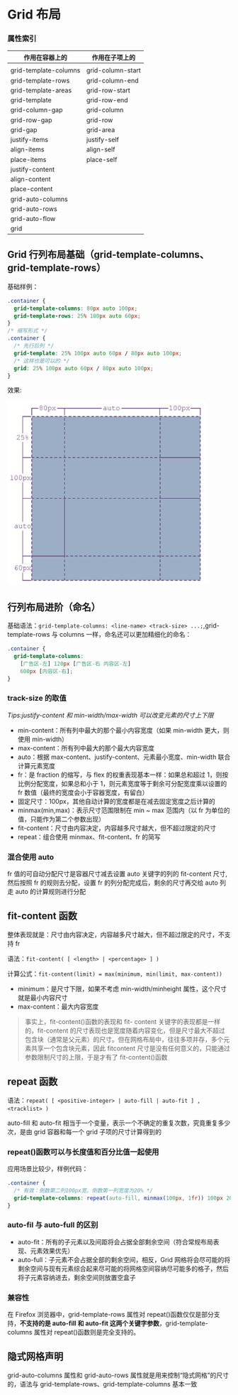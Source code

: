 # Grid 布局

### 属性索引

| 作用在容器上的        | 作用在子项上的    |
| --------------------- | ----------------- |
|                       |                   |
| grid-template-columns | grid-column-start |
| grid-template-rows    | grid-column-end   |
| grid-template-areas   | grid-row-start    |
| grid-template         | grid-row-end      |
| grid-column-gap       | grid-column       |
| grid-row-gap          | grid-row          |
| grid-gap              | grid-area         |
| justify-items         | justify-self      |
| align-items           | align-self        |
| place-items           | place-self        |
| justify-content       |                   |
| align-content         |                   |
| place-content         |                   |
| grid-auto-columns     |                   |
| grid-auto-rows        |                   |
| grid-auto-flow        |                   |
| grid                  |                   |

## Grid 行列布局基础（grid-template-columns、grid-template-rows）

基础样例：

```css
.container {
  grid-template-columns: 80px auto 100px;
  grid-template-rows: 25% 100px auto 60px;
}
/* 缩写形式 */
.container {
  /* 先行后列 */
  grid-template: 25% 100px auto 60px / 80px auto 100px;
  /* 这样也是可以的 */
  grid: 25% 100px auto 60px / 80px auto 100px;
}
```

效果:

<img src="../../../img/grid-1.png" style="width:450px;border-radius:10px">

## 行列布局进阶（命名）

基础语法：`grid-template-columns: <line-name> <track-size> ...;`,grid-template-rows 与 columns 一样，命名还可以更加精细化的命名：

```css
.container {
  grid-template-columns:
    [广告区-左] 120px [广告区-右 内容区-左]
    600px [内容区-右];
}
```

### track-size 的取值

_Tips:justify-content 和 min-width/max-width 可以改变元素的尺寸上下限_

- min-content：所有列中最大的那个最小内容宽度（如果 min-width 更大，则使用 min-width）
- max-content：所有列中最大的那个最大内容宽度
- auto：根据 max-content、justify-content、元素最小宽度、min-width 联合计算元素宽度
- fr：是 fraction 的缩写，与 flex 的权重表现基本一样：如果总和超过 1，则按比例分配宽度，如果总和小于 1，则元素宽度等于剩余可分配宽度乘以设置的 fr 数值（最终的宽度会小于容器宽度，有留白）
- 固定尺寸：100px，其他自动计算的宽度都是在减去固定宽度之后计算的
- minmax(min,max)：表示尺寸范围限制在 min ~ max 范围内（以 fr 为单位的值，只能作为第二个参数出现）
- fit-content：尺寸由内容决定，内容越多尺寸越大，但不超过限定的尺寸
- repeat：组合使用 minmax、fit-content、fr 的简写

### 混合使用 auto

fr 值的可自动分配尺寸是容器尺寸减去设置 auto 关键字的列的 fit-content 尺寸,然后按照 fr 的规则去分配，设置 fr 的列分配完成后，剩余的尺寸再交给 auto 列走 auto 的计算规则进行分配

## fit-content 函数

整体表现就是：尺寸由内容决定，内容越多尺寸越大，但不超过限定的尺寸，不支持 fr

语法：`fit-content( [ <length> | <percentage> ] )`

计算公式：`fit-content(limit) = max(minimum, min(limit, max-content))`

- minimum：是尺寸下限，如果不考虑 min-width/minheight 属性，这个尺寸就是最小内容尺寸
- max-content：最大内容宽度

> 事实上，fit-content()函数的表现和 fit- content 关键字的表现都是一样的，fit-content 的尺寸表现也是宽度随着内容变化，但是尺寸最大不超过包含块（通常是父元素）的尺寸。但在网格布局中，往往多项并存，多个元素共享一个包含块元素，因此 fitcontent 尺寸是没有任何意义的，只能通过参数限制尺寸的上限，于是才有了 fit-content()函数

## repeat 函数

语法：`repeat( [ <positive-integer> | auto-fill | auto-fit ] , <tracklist> )`

auto-fill 和 auto-fit 相当于一个变量，表示一个不确定的重复次数，究竟重复多少次，是由 grid 容器和每一个 grid 子项的尺寸计算得到的

### repeat()函数可以与长度值和百分比值一起使用

应用场景比较少，样例代码：

```css
.container {
  /* 有效：倒数第二列100px宽、倒数第一列宽度为20% */
  grid-template-columns: repeat(auto-fill, minmax(100px, 1fr)) 100px 20%;
}
```

### auto-fil 与 auto-full 的区别

- auto-fit：所有的子元素以及间距将会占据全部剩余空间（符合常规布局表现、元素效果优先）
- auto-full：子元素不会占据全部的剩余空间，相反，Grid 网格将会尽可能的将剩余空间与现有元素综合起来尽可能的将网格空间容纳尽可能多的格子，然后将子元素容纳进去，剩余空间则放置空盒子

### 兼容性

在 Firefox 浏览器中，grid-template-rows 属性对 repeat()函数仅仅是部分支持，**不支持的是 auto-fill 和 auto-fit 这两个关键字参数**，grid-template-columns 属性对 repeat()函数则是完全支持的。

## 隐式网格声明

grid-auto-columns 属性和 grid-auto-rows 属性就是用来控制“隐式网格”的尺寸的，语法与 grid-template-rows、grid-template-columns 基本一致
